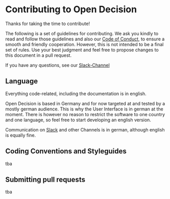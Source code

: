# Contributing to Open Decision
Thanks for taking the time to contribute!

The following is a set of guidelines for contributing.
We ask you kindly to read and follow those guidelines and also our [Code of Conduct](CODE_OF_CONDUCT.md),
to ensure a smooth and friendly cooperation. However, this is not intended to be a final set of rules.
Use your best judgment and feel free to propose changes to this document in a pull request.

If you have any questions, see our [Slack-Channel](https://join.slack.com/t/opendecision/shared_invite/enQtNjM2NDUxNTQyNzU4LWYwMzJlZjlhOWJkMmIxMTBmMjYwMDE0Y2Y2OGUyZDBiY2FmOWU4OTVmMDFhMjNhNTIxYWZkZTNkNDRmNjQ4MmM)

## Language
Everything code-related, including the documentation is in english.

Open Decision is based in Germany and for now targeted at and tested by a mostly german audience.
This is why the User Interface is in german at the moment.
There is however no reason to restrict the software to one country and one language, so feel free to start developing an english version.

Communication on [Slack](https://slack.open-decision.org)
and other Channels is in german, although english is equally fine.

## Coding Conventions and Styleguides

tba

## Submitting pull requests

tba
